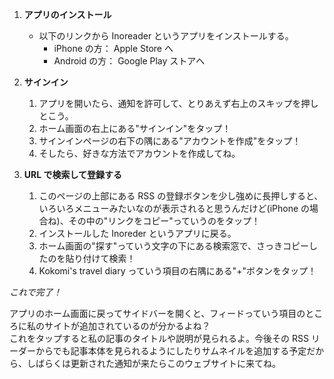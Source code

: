 <script>
  import ExLink from '$lib/components/utils/ExLink.svelte';
</script>

1. **アプリのインストール**

   - 以下のリンクから Inoreader というアプリをインストールする。
     - iPhone の方： <ExLink href="https://apps.apple.com/jp/app/inoreader-news-rss-reader/id892355414">Apple Store へ</ExLink>
     - Android の方： <ExLink href="https://www.inoreader.com/newsletter/l/?x=1005078664-ofr1-aHR0cHM6Ly9wbGF5Lmdvb2dsZS5jb20vc3RvcmUvYXBwcy9kZXRhaWxzP2lkPWNvbS5pbm5vbG9naWNhLmlub3JlYWRlciZobD1lbiZnbD1VUw==">Google Play ストアへ</ExLink>

2. **サインイン**

   1. アプリを開いたら、通知を許可して、とりあえず右上のスキップを押しとこう。
   2. ホーム画面の右上にある"サインイン"をタップ！
   3. サインインページの右下の隅にある"アカウントを作成"をタップ！
   4. そしたら、好きな方法でアカウントを作成してね。

3. **URL で検索して登録する**
   1. このページの上部にある RSS の登録ボタンを少し強めに長押しすると、いろいろメニューみたいなのが表示されると思うんだけど(iPhone の場合ね)、その中の"リンクをコピー"っていうのをタップ！
   2. インストールした Inoreder というアプリに戻る。
   3. ホーム画面の"探す"っていう文字の下にある検索窓で、さっきコピーしたのを貼り付けて検索！
   4. Kokomi's travel diary っていう項目の右隅にある"+"ボタンをタップ！

_これで完了！_

アプリのホーム画面に戻ってサイドバーを開くと、フィードっていう項目のところに私のサイトが追加されているのが分かるよね？<br>
これをタップすると私の記事のタイトルや説明が見られるよ。今後その RSS リーダーからでも記事本体を見られるようにしたりサムネイルを追加する予定だから、しばらくは更新された通知が来たらこのウェブサイトに来てね。
